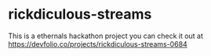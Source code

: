 # rickdiculous-streams

This is a ethernals hackathon project you can check it out at https://devfolio.co/projects/rickdiculous-streams-0684

